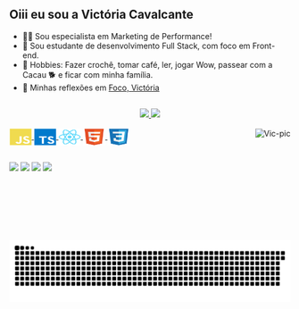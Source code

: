 ## Oiii eu sou a Victória Cavalcante
- 👩‍🎤 Sou especialista em Marketing de Performance!
- 🌱 Sou estudante de desenvolvimento Full Stack, com foco em Front-end.
- 🧶 Hobbies: Fazer crochê, tomar café, ler, jogar Wow, passear com a Cacau 🐕 e ficar com minha família.
- 📝 Minhas reflexões em <a href="https://focovictoria.notion.site/Foco-Vict-ria-31b15383f1de4d2187c0f015dea6f3fe" target="_blank"> Foco, Victória </a> 

##

<div align="center">
  <a href="https://github.com/vpcavalcante">
  <img height="160em" src="https://github-readme-stats.vercel.app/api?username=vpcavalcante&show_icons=true&theme=dracula&include_all_commits=true&count_private=true"/>
  <img height="160em" src="https://github-readme-stats.vercel.app/api/top-langs/?username=vpcavalcante&layout=compact&langs_count=7&theme=dracula"/>
</div>

  <div style="display: inline_block"><br>
  <img align="center" alt="Vic-Js" height="30" width="40" src="https://raw.githubusercontent.com/devicons/devicon/master/icons/javascript/javascript-plain.svg">
  <img align="center" alt="Vic-Ts" height="30" width="40" src="https://raw.githubusercontent.com/devicons/devicon/master/icons/typescript/typescript-plain.svg">
  <img align="center" alt="Vic-React" height="30" width="40" src="https://raw.githubusercontent.com/devicons/devicon/master/icons/react/react-original.svg">
  <img align="center" alt="Vic-HTML" height="30" width="40" src="https://raw.githubusercontent.com/devicons/devicon/master/icons/html5/html5-original.svg">
  <img align="center" alt="Vic-CSS" height="30" width="40" src="https://raw.githubusercontent.com/devicons/devicon/master/icons/css3/css3-original.svg">
  <img align="right" alt="Vic-pic" height="200" src="https://media.giphy.com/media/cXblnKXr2BQOaYnTni/giphy.gif"></a>
</div>
  
  ##
 
<div> 
  <a href="https://www.instagram.com/vicki_cavalcante/" target="_blank"><img src="https://img.shields.io/badge/-Instagram-%23E4405F?style=for-the-badge&logo=instagram&logoColor=white" target="_blank"></a>
  <a href = "mailto:vicki.cavalcante3@gmail.com"><img src="https://img.shields.io/badge/-Gmail-%23333?style=for-the-badge&logo=gmail&logoColor=white" target="_blank"></a>
  <a href="https://www.linkedin.com/in/victoriacavalcante/" target="_blank"><img src="https://img.shields.io/badge/-LinkedIn-%230077B5?style=for-the-badge&logo=linkedin&logoColor=white" target="_blank"></a> 
<a href="https://medium.com/@vpcavalcante" target="_blank"><img src="https://img.shields.io/badge/Medium-12100E?style=for-the-badge&logo=medium&logoColor=white" target="_blank"></a>   
 
 ![Snake animation](https://github.com/vpcavalcante/vpcavalcante/blob/output/github-contribution-grid-snake.svg)
  
</div>


